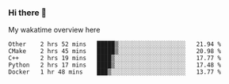 ### Hi there 👋

<!--
**Jassy930/Jassy930** is a ✨ _special_ ✨ repository because its `README.md` (this file) appears on your GitHub profile.

Here are some ideas to get you started:

- 🔭 I’m currently working on ...
- 🌱 I’m currently learning ...
- 👯 I’m looking to collaborate on ...
- 🤔 I’m looking for help with ...
- 💬 Ask me about ...
- 📫 How to reach me: ...
- 😄 Pronouns: ...
- ⚡ Fun fact: ...
-->

My wakatime overview here
<!--START_SECTION:waka-->
```text
Other    2 hrs 52 mins   █████▒░░░░░░░░░░░░░░░░░░░   21.94 % 
CMake    2 hrs 45 mins   █████▒░░░░░░░░░░░░░░░░░░░   20.98 % 
C++      2 hrs 19 mins   ████▒░░░░░░░░░░░░░░░░░░░░   17.77 % 
Python   2 hrs 17 mins   ████▒░░░░░░░░░░░░░░░░░░░░   17.48 % 
Docker   1 hr 48 mins    ███▒░░░░░░░░░░░░░░░░░░░░░   13.77 % 
```
<!--END_SECTION:waka-->
